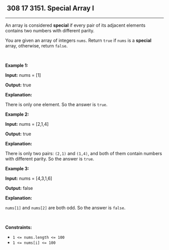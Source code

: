 <h2> 308 17
3151. Special Array I</h2><hr><div><p>An array is considered <strong>special</strong> if every pair of its adjacent elements contains two numbers with different parity.<!-- notionvc: e6bed0fa-c67d-43a7-81b4-99fb85b99e98 --></p>

<p>You are given an array of integers <code>nums</code>. Return <code>true</code> if <code>nums</code> is a <strong>special</strong> array, otherwise, return <code>false</code>.</p>

<p>&nbsp;</p>
<p><strong class="example">Example 1:</strong></p>

<div class="example-block">
<p><strong>Input:</strong> <span class="example-io">nums = [1]</span></p>

<p><strong>Output:</strong> <span class="example-io">true</span></p>

<p><strong>Explanation:</strong></p>

<p>There is only one element. So the answer is <code>true</code>.</p>
</div>

<p><strong class="example">Example 2:</strong></p>

<div class="example-block">
<p><strong>Input:</strong> <span class="example-io">nums = [2,1,4]</span></p>

<p><strong>Output:</strong> <span class="example-io">true</span></p>

<p><strong>Explanation:</strong></p>

<p>There is only two pairs: <code>(2,1)</code> and <code>(1,4)</code>, and both of them contain numbers with different parity. So the answer is <code>true</code>.</p>
</div>

<p><strong class="example">Example 3:</strong></p>

<div class="example-block">
<p><strong>Input:</strong> <span class="example-io">nums = [4,3,1,6]</span></p>

<p><strong>Output:</strong> <span class="example-io">false</span></p>

<p><strong>Explanation:</strong></p>

<p><code>nums[1]</code> and <code>nums[2]</code> are both odd. So the answer is <code>false</code>.</p>
</div>

<p>&nbsp;</p>
<p><strong>Constraints:</strong></p>

<ul>
	<li><code>1 &lt;= nums.length &lt;= 100</code></li>
	<li><code>1 &lt;= nums[i] &lt;= 100</code></li>
</ul>
</div>